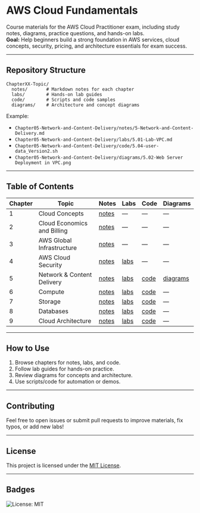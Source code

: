 # AWS Cloud Fundamentals

Course materials for the AWS Cloud Practitioner exam, including study notes, diagrams, practice questions, and hands-on labs.  
**Goal:** Help beginners build a strong foundation in AWS services, cloud concepts, security, pricing, and architecture essentials for exam success.

---

## Repository Structure

```
ChapterXX-Topic/
  notes/       # Markdown notes for each chapter
  labs/        # Hands-on lab guides
  code/        # Scripts and code samples
  diagrams/    # Architecture and concept diagrams
```

Example:
- `Chapter05-Network-and-Content-Delivery/notes/5-Network-and-Content-Delivery.md`
- `Chapter05-Network-and-Content-Delivery/labs/5.01-Lab-VPC.md`
- `Chapter05-Network-and-Content-Delivery/code/5.04-user-data_Version2.sh`
- `Chapter05-Network-and-Content-Delivery/diagrams/5.02-Web Server Deployment in VPC.png`

---

## Table of Contents

| Chapter | Topic | Notes | Labs | Code | Diagrams |
|---------|-------|-------|------|------|----------|
| 1 | Cloud Concepts | [notes](Chapter01-Cloud-Concepts/) | — | — | — |
| 2 | Cloud Economics and Billing | [notes](Chapter02-Cloud-Economics-and-Billing/) | — | — | — |
| 3 | AWS Global Infrastructure | [notes](Chapter03-AWS-Global-Infrastructure/) | — | — | — |
| 4 | AWS Cloud Security | [notes](Chapter04-AWS-Cloud-Security/) | [labs](Chapter04-AWS-Cloud-Security/) | — | — |
| 5 | Network & Content Delivery | [notes](Chapter05-Network-and-Content-Delivery/) | [labs](Chapter05-Network-and-Content-Delivery/) | [code](Chapter05-Network-and-Content-Delivery/) | [diagrams](Chapter05-Network-and-Content-Delivery/) |
| 6 | Compute | [notes](Chapter06-Compute/) | [labs](Chapter06-Compute/) | [code](Chapter06-Compute/) | — |
| 7 | Storage | [notes](Chapter07-Storage/) | [labs](Chapter07-Storage/) | [code](Chapter07-Storage/) | — |
| 8 | Databases | [notes](Chapter08-Databases/) | [labs](Chapter08-Databases/) | [code](Chapter08-Databases/) | — |
| 9 | Cloud Architecture | [notes](Chapter09-Cloud-Architecture/) | [labs](Chapter09-Cloud-Architecture/) | [code](Chapter09-Cloud-Architecture/) | — |

---

## How to Use

1. Browse chapters for notes, labs, and code.
2. Follow lab guides for hands-on practice.
3. Review diagrams for concepts and architecture.
4. Use scripts/code for automation or demos.

---

## Contributing

Feel free to open issues or submit pull requests to improve materials, fix typos, or add new labs!

---

## License

This project is licensed under the [MIT License](LICENSE).

---

## Badges

![License: MIT](https://img.shields.io/badge/License-MIT-yellow.svg)